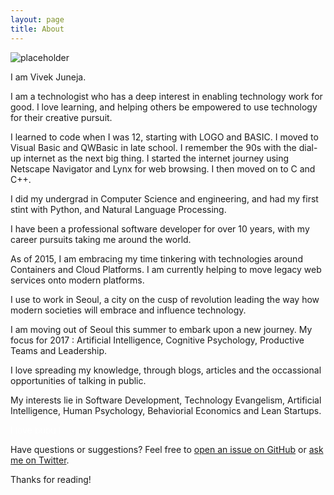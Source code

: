 ```yaml
---
layout: page
title: About
---
```


![placeholder](https://avatars0.githubusercontent.com/u/122003?v=3&s=460
 "Profile photo")

<p class="message">
 I am Vivek Juneja.
</p>

<p class="message">
  I am a technologist who has a deep interest in enabling technology work for good. I love learning, and helping others be empowered to use technology for their creative pursuit. 

</p>
<p class="message">
  I learned to code when I was 12, starting with LOGO and BASIC. I moved to Visual Basic and QWBasic in late school. I remember the 90s with the dial-up internet as the next big thing. I started the internet journey using Netscape Navigator and Lynx for web browsing. I then moved on to C and C++. 
</p>
<p class="message">
  I did my undergrad in Computer Science and engineering, and had my first stint with Python, and Natural Language Processing. 

  I have been a professional software developer for over 10 years, with my career pursuits taking me around the world. 
</p>
<p class="message">

  As of 2015, I am embracing my time tinkering with technologies around Containers and Cloud Platforms. I am currently helping to move legacy web services onto modern platforms. 

  I use to work in Seoul, a city on the cusp of revolution leading the way how modern societies will embrace and influence technology. 
  
  I am moving out of Seoul this summer to embark upon a new journey. My focus for 2017 : Artificial Intelligence, Cognitive Psychology, Productive Teams and Leadership. 

</p>
<p class="message">
  I love spreading my knowledge, through blogs, articles and the occassional opportunities of talking in public. 

  My interests lie in Software Development, Technology Evangelism, Artificial Intelligence, Human Psychology, Behaviorial Economics and Lean Startups.
</p>

<p style="color:white">
I love bubu !
</p>


Have questions or suggestions? Feel free to [open an issue on GitHub](https://github.com/vivekjuneja/vivekjuneja.github.io/issues/new) or [ask me on Twitter](https://twitter.com/vivekjuneja).

Thanks for reading!
